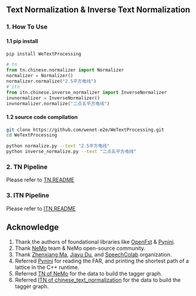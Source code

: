 ## Text Normalization & Inverse Text Normalization

### 1. How To Use

#### 1.1 pip install
```bash
pip install WeTextProcessing
```

```py
# tn
from tn.chinese.normalizer import Normalizer
normalizer = Normalizer()
normalizer.normalize("2.5平方电线")
# itn
from itn.chinese.inverse_normalizer import InverseNormalizer
invnormalizer = InverseNormalizer()
invnormalizer.normalize("二点五平方电线")
```

#### 1.2 source code compilation

``` bash
git clone https://github.com/wenet-e2e/WeTextProcessing.git
cd WeTextProcessing
```

```bash
python normalize.py --text "2.5平方电线"
python inverse_normalize.py --text "二点五平方电线"
```

### 2. TN Pipeline

Please refer to [TN.README](tn/README.md)

### 3. ITN Pipeline

Please refer to [ITN.README](itn/README.md)

## Acknowledge

1. Thank the authors of foundational libraries like [OpenFst](https://www.openfst.org/twiki/bin/view/FST/WebHome) & [Pynini](https://www.openfst.org/twiki/bin/view/GRM/Pynini).
3. Thank [NeMo](https://github.com/NVIDIA/NeMo) team & NeMo open-source community.
2. Thank [Zhenxiang Ma](https://github.com/mzxcpp), [Jiayu Du](https://github.com/dophist), and [SpeechColab](https://github.com/SpeechColab) organization.
3. Referred [Pynini](https://github.com/kylebgorman/pynini) for reading the FAR, and printing the shortest path of a lattice in the C++ runtime.
4. Referred [TN of NeMo](https://github.com/NVIDIA/NeMo/tree/main/nemo_text_processing/text_normalization/zh) for the data to build the tagger graph.
5. Referred [ITN of chinese_text_normalization](https://github.com/speechio/chinese_text_normalization/tree/master/thrax/src/cn) for the data to build the tagger graph.
